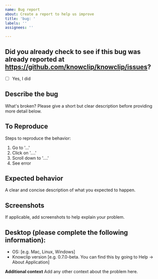 ```yaml
---
name: Bug report
about: Create a report to help us improve
title: 'bug: '
labels: ''
assignees: ''

---
```


<!----------------------------------------------------------------->
<!---                    IMPORTANT NOTICE:                      --->
<!--- Please check https://github.com/knowclip/knowclip/issues  --->
<!--- before opening a new issue, as someone may have already   --->
<!--- reported the same bug. Thanks for valuing developer time! --->
<!----------------------------------------------------------------->

**Did you already check to see if this bug was already reported at https://github.com/knowclip/knowclip/issues?**
---
- [ ] Yes, I did

**Describe the bug**
---
What's broken? Please give a short but clear description before providing more detail below.

**To Reproduce**
---
Steps to reproduce the behavior:
1. Go to '...'
2. Click on '....'
3. Scroll down to '....'
4. See error

**Expected behavior**
---
A clear and concise description of what you expected to happen.

**Screenshots**
---
If applicable, add screenshots to help explain your problem.

**Desktop (please complete the following information):**
---
 - OS: [e.g. Mac, Linux, Windows]
 - Knowclip version [e.g. 0.7.0-beta. You can find this by going to Help -> About Application]

**Additional context**
Add any other context about the problem here.

